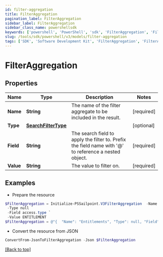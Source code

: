 ```yaml
---
id: filter-aggregation
title: FilterAggregation
pagination_label: FilterAggregation
sidebar_label: FilterAggregation
sidebar_class_name: powershellsdk
keywords: ['powershell', 'PowerShell', 'sdk', 'FilterAggregation', 'FilterAggregation'] 
slug: /tools/sdk/powershell/v3/models/filter-aggregation
tags: ['SDK', 'Software Development Kit', 'FilterAggregation', 'FilterAggregation']
---
```



# FilterAggregation

## Properties

Name | Type | Description | Notes
------------ | ------------- | ------------- | -------------
**Name** | **String** | The name of the filter aggregate to be included in the result. | [required]
**Type** | [**SearchFilterType**](search-filter-type) |  | [optional] 
**Field** | **String** | The search field to apply the filter to.  Prefix the field name with '@' to reference a nested object.  | [required]
**Value** | **String** | The value to filter on. | [required]

## Examples

- Prepare the resource
```powershell
$FilterAggregation = Initialize-PSSailpoint.V3FilterAggregation  -Name Entitlements `
 -Type null `
 -Field access.type `
 -Value ENTITLEMENT
$FilterAggregation = @"{  "Name": "Entitlements", "Type": null, "Field": "access.type", "Value": "ENTITLEMENT" }"@
```

- Convert the resource from JSON
```powershell
ConvertFrom-JsonToFilterAggregation -Json $FilterAggregation
```


[[Back to top]](#) 

